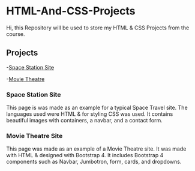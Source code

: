 # HTML-And-CSS-Projects
Hi, this Repository will be used to store my HTML & CSS Projects from the course.

## Projects
-[Space Station Site](https://github.com/MuhammadChoudhry21/HTML-And-CSS-Projects/tree/main/Creating-a-Basic-HTML-Website_Project-Folder)

-[Movie Theatre](https://github.com/MuhammadChoudhry21/HTML-And-CSS-Projects/tree/main/bootstrap4_project)

### Space Station Site

This page is was made as an example for a typical Space Travel site. The languages used were HTML & for styling CSS was used. It contains beautiful images with containers, a navbar, and a contact form.

### Movie Theatre Site

This page was made as an example of a Movie Theatre site. It was made with HTML & designed with Bootstrap 4. It includes Bootstrap 4 components such as Navbar, Jumbotron, form, cards, and dropdowns.
